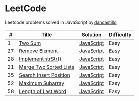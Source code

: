 LeetCode
========
Leetcode problems solved in JavaScript by [dancastillo](https://leetcode.com/dancastillo)


| # | Title | Solution | Difficulty |
|---| ----- | -------- | ---------- |
|1|[Two Sum](https://leetcode.com/problems/two-sum/)| [JavaScript](./problems/twoSum.js)|Easy|
|27|[Remove Element](https://leetcode.com/problems/remove-element/)|[JavaScript](./problems/removeElement.js)|Easy|
|28|[Implement strStr()](https://leetcode.com/problems/implement-strstr/)|[JavaScript](./problems/strStr.js)|Easy|
|21|[Merge Two Sorted Lists](https://leetcode.com/problems/merge-two-sorted-lists//)|[JavaScript](./problems/mergeTwoSortedLists.js)|Easy|
|35|[Search Insert Position](https://leetcode.com/problems/search-insert-position/)|[JavaScript](./problems/searchInsert.js)|Easy|
|52|[Maximum Subarray](https://leetcode.com/problems/maximum-subarray/)|[JavaScript](./problems/maximumSubarray.js)|Easy|
|58|[Length of Last Word](https://leetcode.com/problems/length-of-last-word/)|[JavaScript](./problems/lengthOfLastWord.js)|Easy|

